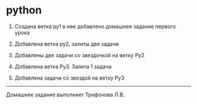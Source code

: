 # python

1. Создана ветка  py1  в нее добавлено домашнее задание 
первого урока

2. Добавлена ветка ру2, залиты две задачи

3. Добавлены две задачи со звездочкой на ветку Ру2

4. Добавлена ветка Ру3. Залита 1 задача

5. Добавлена задача со звездой на ветку Ру3
___
Домашнее задание выполняет Трифонова Л.В.
